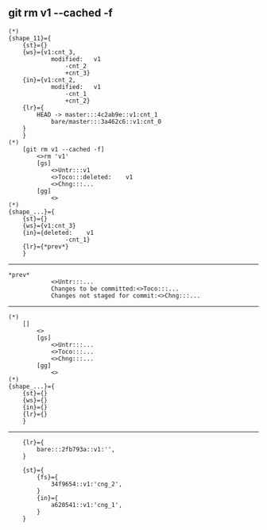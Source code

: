 ## git rm v1 --cached -f
    (*)            
    {shape_11}={
        {st}={}  
        {ws}={v1:cnt_3,
                modified:   v1
                    -cnt_2
                    +cnt_3}
        {in}={v1:cnt_2,
                modified:   v1
                    -cnt_1
                    +cnt_2}
        {lr}={
            HEAD -> master:::4c2ab9e::v1:cnt_1
                bare/master:::3a462c6::v1:cnt_0
        }
        }
    (*)
        [git rm v1 --cached -f]
            <>rm 'v1'
            [gs]
                <>Untr:::v1
                <>Toco:::deleted:    v1
                <>Chng:::...
            [gg]
                <>
    (*)            
    {shape_...}={
        {st}={}  
        {ws}={v1:cnt_3}
        {in}={deleted:    v1
                    -cnt_1}
        {lr}={*prev*}
        }


-------------------------------    
    *prev*
                <>Untr:::...
                Changes to be committed:<>Toco:::...
                Changes not staged for commit:<>Chng:::...    
-------------------------------
    (*)
        []
            <>
            [gs]
                <>Untr:::...
                <>Toco:::...
                <>Chng:::...
            [gg]
                <>
    (*)            
    {shape_...}={
        {st}={}  
        {ws}={}
        {in}={}
        {lr}={}
        }
-------------------------------

        {lr}={
            bare:::2fb793a::v1:'',
        }

        {st}={        
            {fs}={
                34f9654::v1:'cng_2',
            }
            {in}={
                a620541::v1:'cng_1',
            }
        }


  